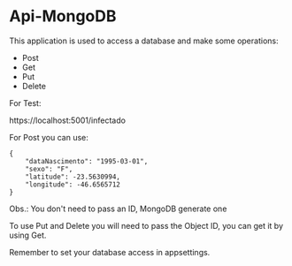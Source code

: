 # Api-MongoDB

This application is used to access a database and make some operations:

- Post
- Get
- Put
- Delete

For Test:

https://localhost:5001/infectado

For Post you can use:

```
{
	"dataNascimento": "1995-03-01",
	"sexo": "F",
	"latitude": -23.5630994,
	"longitude": -46.6565712
}
```

Obs.: You don't need to pass an ID, MongoDB generate one



To use Put and Delete you will need to pass the Object ID, you can get it by using Get.



Remember to set your database access in appsettings.